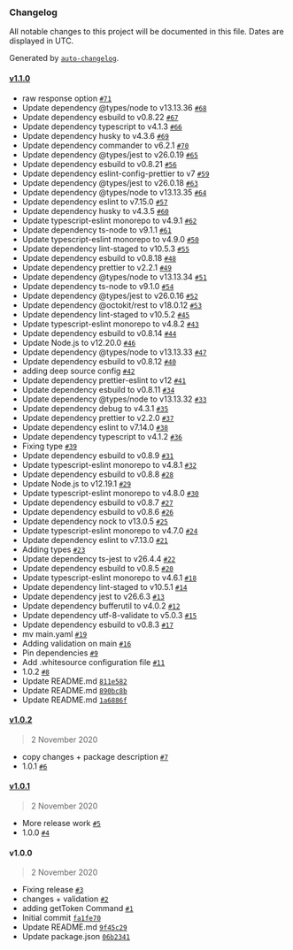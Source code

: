### Changelog

All notable changes to this project will be documented in this file. Dates are displayed in UTC.

Generated by [`auto-changelog`](https://github.com/CookPete/auto-changelog).

#### [v1.1.0](https://github.com/gagoar/github-app-installation-token/compare/v1.0.2...v1.1.0)

- raw response option [`#71`](https://github.com/gagoar/github-app-installation-token/pull/71)
- Update dependency @types/node to v13.13.36 [`#68`](https://github.com/gagoar/github-app-installation-token/pull/68)
- Update dependency esbuild to v0.8.22 [`#67`](https://github.com/gagoar/github-app-installation-token/pull/67)
- Update dependency typescript to v4.1.3 [`#66`](https://github.com/gagoar/github-app-installation-token/pull/66)
- Update dependency husky to v4.3.6 [`#69`](https://github.com/gagoar/github-app-installation-token/pull/69)
- Update dependency commander to v6.2.1 [`#70`](https://github.com/gagoar/github-app-installation-token/pull/70)
- Update dependency @types/jest to v26.0.19 [`#65`](https://github.com/gagoar/github-app-installation-token/pull/65)
- Update dependency esbuild to v0.8.21 [`#56`](https://github.com/gagoar/github-app-installation-token/pull/56)
- Update dependency eslint-config-prettier to v7 [`#59`](https://github.com/gagoar/github-app-installation-token/pull/59)
- Update dependency @types/jest to v26.0.18 [`#63`](https://github.com/gagoar/github-app-installation-token/pull/63)
- Update dependency @types/node to v13.13.35 [`#64`](https://github.com/gagoar/github-app-installation-token/pull/64)
- Update dependency eslint to v7.15.0 [`#57`](https://github.com/gagoar/github-app-installation-token/pull/57)
- Update dependency husky to v4.3.5 [`#60`](https://github.com/gagoar/github-app-installation-token/pull/60)
- Update typescript-eslint monorepo to v4.9.1 [`#62`](https://github.com/gagoar/github-app-installation-token/pull/62)
- Update dependency ts-node to v9.1.1 [`#61`](https://github.com/gagoar/github-app-installation-token/pull/61)
- Update typescript-eslint monorepo to v4.9.0 [`#50`](https://github.com/gagoar/github-app-installation-token/pull/50)
- Update dependency lint-staged to v10.5.3 [`#55`](https://github.com/gagoar/github-app-installation-token/pull/55)
- Update dependency esbuild to v0.8.18 [`#48`](https://github.com/gagoar/github-app-installation-token/pull/48)
- Update dependency prettier to v2.2.1 [`#49`](https://github.com/gagoar/github-app-installation-token/pull/49)
- Update dependency @types/node to v13.13.34 [`#51`](https://github.com/gagoar/github-app-installation-token/pull/51)
- Update dependency ts-node to v9.1.0 [`#54`](https://github.com/gagoar/github-app-installation-token/pull/54)
- Update dependency @types/jest to v26.0.16 [`#52`](https://github.com/gagoar/github-app-installation-token/pull/52)
- Update dependency @octokit/rest to v18.0.12 [`#53`](https://github.com/gagoar/github-app-installation-token/pull/53)
- Update dependency lint-staged to v10.5.2 [`#45`](https://github.com/gagoar/github-app-installation-token/pull/45)
- Update typescript-eslint monorepo to v4.8.2 [`#43`](https://github.com/gagoar/github-app-installation-token/pull/43)
- Update dependency esbuild to v0.8.14 [`#44`](https://github.com/gagoar/github-app-installation-token/pull/44)
- Update Node.js to v12.20.0 [`#46`](https://github.com/gagoar/github-app-installation-token/pull/46)
- Update dependency @types/node to v13.13.33 [`#47`](https://github.com/gagoar/github-app-installation-token/pull/47)
- Update dependency esbuild to v0.8.12 [`#40`](https://github.com/gagoar/github-app-installation-token/pull/40)
- adding deep source config [`#42`](https://github.com/gagoar/github-app-installation-token/pull/42)
- Update dependency prettier-eslint to v12 [`#41`](https://github.com/gagoar/github-app-installation-token/pull/41)
- Update dependency esbuild to v0.8.11 [`#34`](https://github.com/gagoar/github-app-installation-token/pull/34)
- Update dependency @types/node to v13.13.32 [`#33`](https://github.com/gagoar/github-app-installation-token/pull/33)
- Update dependency debug to v4.3.1 [`#35`](https://github.com/gagoar/github-app-installation-token/pull/35)
- Update dependency prettier to v2.2.0 [`#37`](https://github.com/gagoar/github-app-installation-token/pull/37)
- Update dependency eslint to v7.14.0 [`#38`](https://github.com/gagoar/github-app-installation-token/pull/38)
- Update dependency typescript to v4.1.2 [`#36`](https://github.com/gagoar/github-app-installation-token/pull/36)
- Fixing type [`#39`](https://github.com/gagoar/github-app-installation-token/pull/39)
- Update dependency esbuild to v0.8.9 [`#31`](https://github.com/gagoar/github-app-installation-token/pull/31)
- Update typescript-eslint monorepo to v4.8.1 [`#32`](https://github.com/gagoar/github-app-installation-token/pull/32)
- Update dependency esbuild to v0.8.8 [`#28`](https://github.com/gagoar/github-app-installation-token/pull/28)
- Update Node.js to v12.19.1 [`#29`](https://github.com/gagoar/github-app-installation-token/pull/29)
- Update typescript-eslint monorepo to v4.8.0 [`#30`](https://github.com/gagoar/github-app-installation-token/pull/30)
- Update dependency esbuild to v0.8.7 [`#27`](https://github.com/gagoar/github-app-installation-token/pull/27)
- Update dependency esbuild to v0.8.6 [`#26`](https://github.com/gagoar/github-app-installation-token/pull/26)
- Update dependency nock to v13.0.5 [`#25`](https://github.com/gagoar/github-app-installation-token/pull/25)
- Update typescript-eslint monorepo to v4.7.0 [`#24`](https://github.com/gagoar/github-app-installation-token/pull/24)
- Update dependency eslint to v7.13.0 [`#21`](https://github.com/gagoar/github-app-installation-token/pull/21)
- Adding types [`#23`](https://github.com/gagoar/github-app-installation-token/pull/23)
- Update dependency ts-jest to v26.4.4 [`#22`](https://github.com/gagoar/github-app-installation-token/pull/22)
- Update dependency esbuild to v0.8.5 [`#20`](https://github.com/gagoar/github-app-installation-token/pull/20)
- Update typescript-eslint monorepo to v4.6.1 [`#18`](https://github.com/gagoar/github-app-installation-token/pull/18)
- Update dependency lint-staged to v10.5.1 [`#14`](https://github.com/gagoar/github-app-installation-token/pull/14)
- Update dependency jest to v26.6.3 [`#13`](https://github.com/gagoar/github-app-installation-token/pull/13)
- Update dependency bufferutil to v4.0.2 [`#12`](https://github.com/gagoar/github-app-installation-token/pull/12)
- Update dependency utf-8-validate to v5.0.3 [`#15`](https://github.com/gagoar/github-app-installation-token/pull/15)
- Update dependency esbuild to v0.8.3 [`#17`](https://github.com/gagoar/github-app-installation-token/pull/17)
- mv main.yaml [`#19`](https://github.com/gagoar/github-app-installation-token/pull/19)
- Adding validation on main [`#16`](https://github.com/gagoar/github-app-installation-token/pull/16)
- Pin dependencies [`#9`](https://github.com/gagoar/github-app-installation-token/pull/9)
- Add .whitesource configuration file [`#11`](https://github.com/gagoar/github-app-installation-token/pull/11)
- 1.0.2 [`#8`](https://github.com/gagoar/github-app-installation-token/pull/8)
- Update README.md [`811e582`](https://github.com/gagoar/github-app-installation-token/commit/811e582df2b02832bc4b99ed8045d4870c9d738b)
- Update README.md [`890bc8b`](https://github.com/gagoar/github-app-installation-token/commit/890bc8bf1a7594cfd06423fdf111e53b371d2b05)
- Update README.md [`1a6886f`](https://github.com/gagoar/github-app-installation-token/commit/1a6886f6fa8c5d894a470a1b7d7f277cf660c148)

#### [v1.0.2](https://github.com/gagoar/github-app-installation-token/compare/v1.0.1...v1.0.2)

> 2 November 2020

- copy changes + package description [`#7`](https://github.com/gagoar/github-app-installation-token/pull/7)
- 1.0.1 [`#6`](https://github.com/gagoar/github-app-installation-token/pull/6)

#### [v1.0.1](https://github.com/gagoar/github-app-installation-token/compare/v1.0.0...v1.0.1)

> 2 November 2020

- More release work [`#5`](https://github.com/gagoar/github-app-installation-token/pull/5)
- 1.0.0 [`#4`](https://github.com/gagoar/github-app-installation-token/pull/4)

#### v1.0.0

> 2 November 2020

- Fixing release [`#3`](https://github.com/gagoar/github-app-installation-token/pull/3)
- changes + validation [`#2`](https://github.com/gagoar/github-app-installation-token/pull/2)
- adding getToken Command [`#1`](https://github.com/gagoar/github-app-installation-token/pull/1)
- Initial commit [`fa1fe70`](https://github.com/gagoar/github-app-installation-token/commit/fa1fe7080d18eda7cf91ec0ce2b4cef47fbb67e2)
- Update README.md [`9f45c29`](https://github.com/gagoar/github-app-installation-token/commit/9f45c29fa58e63d2d331fd7ab4babb420fd42e10)
- Update package.json [`06b2341`](https://github.com/gagoar/github-app-installation-token/commit/06b2341b7ff0c061a8c99e6fa104c1470ffc1c5c)

